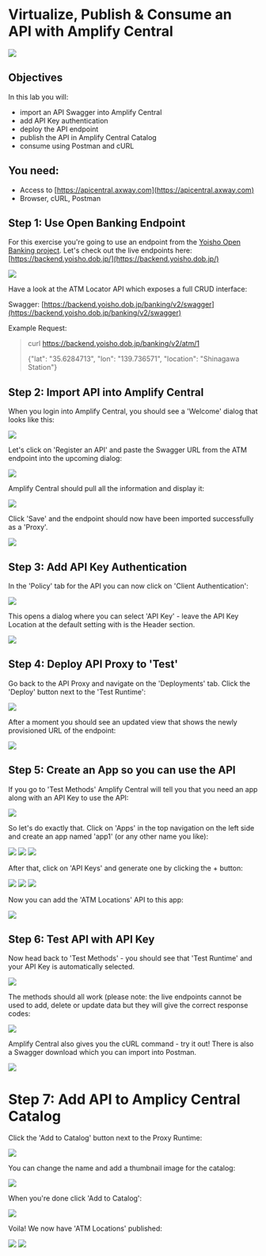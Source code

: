 # Virtualize, Publish & Consume an API with Amplify Central


![](./resources/labo1.png)

## Objectives

In this lab you will:

* import an API Swagger into Amplify Central
* add API Key authentication
* deploy the API endpoint
* publish the API in Amplify Central Catalog
* consume using Postman and cURL

## You need:

* Access to [https://apicentral.axway.com](https://apicentral.axway.com)
* Browser, cURL, Postman

## Step 1: Use Open Banking Endpoint

For this exercise you're going to use an endpoint from the [Yoisho Open Banking project](https://github.com/u1i/yoisho). Let's check out the live endpoints here: [https://backend.yoisho.dob.jp/](https://backend.yoisho.dob.jp/)

![](./resources/ampc00.png)

Have a look at the ATM Locator API which exposes a full CRUD interface:

Swagger: [https://backend.yoisho.dob.jp/banking/v2/swagger](https://backend.yoisho.dob.jp/banking/v2/swagger)

Example Request:

> curl https://backend.yoisho.dob.jp/banking/v2/atm/1
> 
> {"lat": "35.6284713", "lon": "139.736571", "location": "Shinagawa Station"}

## Step 2: Import API into Amplify Central

When you login into Amplify Central, you should see a 'Welcome' dialog that looks like this:

![](./resources/ampc01.png)

Let's click on 'Register an API' and paste the Swagger URL from the ATM endpoint into the upcoming dialog:

![](./resources/ampc02.png)

Amplify Central should pull all the information and display it:

![](./resources/ampc03.png)

Click 'Save' and the endpoint should now have been imported successfully as a 'Proxy'.

![](./resources/ampc04.png)

## Step 3: Add API Key Authentication

In the 'Policy' tab for the API you can now click on 'Client Authentication': 

![](./resources/ampc05.png)

This opens a dialog where you can select 'API Key' - leave the API Key Location at the default setting with is the Header section.

![](./resources/ampc06.png)

## Step 4: Deploy API Proxy to 'Test'

Go back to the API Proxy and navigate on the 'Deployments' tab. Click the 'Deploy' button next to the 'Test Runtime':

![](./resources/ampc07.png)

After a moment you should see an updated view that shows the newly provisioned URL of the endpoint:

![](./resources/ampc08.png)

## Step 5: Create an App so you can use the API

If you go to 'Test Methods' Amplify Central will tell you that you need an app along with an API Key to use the API:

![](./resources/ampc09.png)

So let's do exactly that. Click on 'Apps' in the top navigation on the left side and create an app named 'app1' (or any other name you like):

![](./resources/ampc10.png)
![](./resources/ampc11.png)
![](./resources/ampc12.png)

After that, click on 'API Keys' and generate one by clicking the + button:

![](./resources/ampc13.png)
![](./resources/ampc14.png)
![](./resources/ampc15.png)

Now you can add the 'ATM Locations' API to this app:

![](./resources/ampc16.png)

## Step 6: Test API with API Key

Now head back to 'Test Methods' - you should see that 'Test Runtime' and your API Key is automatically selected.

![](./resources/ampc17.png)

The methods should all work (please note: the live endpoints cannot be used to add, delete or update data but they will give the correct response codes:

![](./resources/ampc18.png)

Amplify Central also gives you the cURL command - try it out! There is also a Swagger download which you can import into Postman.

![](./resources/ampc19.png)

# Step 7: Add API to Amplicy Central Catalog

Click the 'Add to Catalog' button next to the Proxy Runtime:

![](./resources/ampc20.png)

You can change the name and add a thumbnail image for the catalog:

![](./resources/ampc21.png)

When you're done click 'Add to Catalog':

![](./resources/ampc22.png)

Voila! We now have 'ATM Locations' published:

![](./resources/ampc23.png)
![](./resources/ampc24.png)






